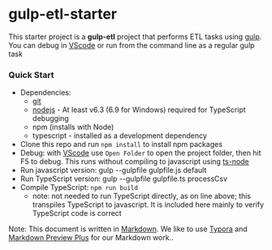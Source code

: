 # gulp-etl-starter #

This starter project is a **gulp-etl** project that performs ETL tasks using [gulp](https://gulpjs.com/). You can debug in [VScode](https://code.visualstudio.com/download)
or run from the command line as a regular gulp task

### Quick Start
* Dependencies: 
    * [git](https://git-scm.com/downloads)
    * [nodejs](https://nodejs.org/en/download/releases/) - At least v6.3 (6.9 for Windows) required for TypeScript debugging
    * npm (installs with Node)
    * typescript - installed as a development dependency
* Clone this repo and run `npm install` to install npm packages
* Debug: with [VScode](https://code.visualstudio.com/download) use `Open Folder` to open the project folder, then hit F5 to debug. This runs without compiling to javascript using [ts-node](https://www.npmjs.com/package/ts-node)
* Run javascript version: gulp --gulpfile gulpfile.js default
* Run TypeScript version: gulp --gulpfile gulpfile.ts processCsv
* Compile TypeScript: `npm run build`
    * note: not needed to run TypeScript directly, as on line above; this transpiles TypeScript to javascript. It is included here mainly to verify TypeScript code is correct


Note: This document is written in [Markdown](https://daringfireball.net/projects/markdown/). We like to use [Typora](https://typora.io/) and [Markdown Preview Plus](https://chrome.google.com/webstore/detail/markdown-preview-plus/febilkbfcbhebfnokafefeacimjdckgl?hl=en-US) for our Markdown work..
